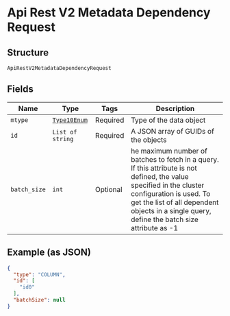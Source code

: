 
# Api Rest V2 Metadata Dependency Request

## Structure

`ApiRestV2MetadataDependencyRequest`

## Fields

| Name | Type | Tags | Description |
|  --- | --- | --- | --- |
| `mtype` | [`Type10Enum`](/doc/models/type-10-enum.md) | Required | Type of the data object |
| `id` | `List of string` | Required | A JSON array of GUIDs of the objects |
| `batch_size` | `int` | Optional | he maximum number of batches to fetch in a query. If this attribute is not defined, the value specified in the cluster configuration is used. To get the list of all dependent objects in a single query, define the batch size attribute as -1 |

## Example (as JSON)

```json
{
  "type": "COLUMN",
  "id": [
    "id0"
  ],
  "batchSize": null
}
```

